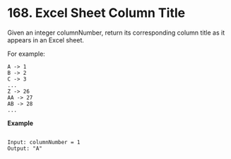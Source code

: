 # 168. Excel Sheet Column Title
Given an integer columnNumber, return its corresponding column title as it appears in an Excel sheet.

For example:
```
A -> 1
B -> 2
C -> 3
...
Z -> 26
AA -> 27
AB -> 28 
...
```

**Example**
```

Input: columnNumber = 1
Output: "A"
```
